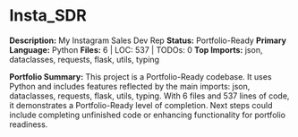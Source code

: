 # Insta_SDR

**Description:** My Instagram Sales Dev Rep
**Status:** Portfolio-Ready
**Primary Language:** Python
**Files:** 6 | LOC: 537 | TODOs: 0
**Top Imports:** json, dataclasses, requests, flask, utils, typing

**Portfolio Summary:**
This project is a Portfolio-Ready codebase. It uses Python and includes features reflected by the main imports: json, dataclasses, requests, flask, utils, typing.
With 6 files and 537 lines of code, it demonstrates a Portfolio-Ready level of completion.
Next steps could include completing unfinished code or enhancing functionality for portfolio readiness.